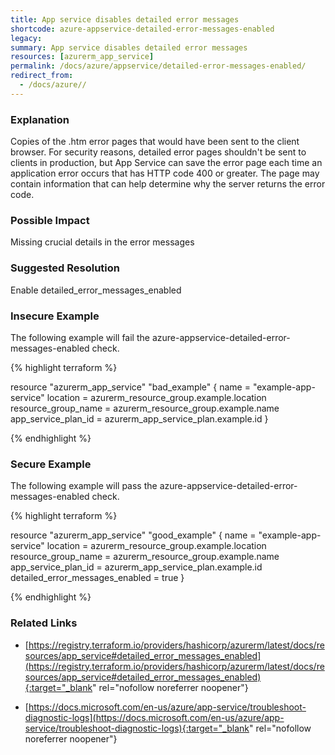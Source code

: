 ```yaml
---
title: App service disables detailed error messages
shortcode: azure-appservice-detailed-error-messages-enabled
legacy: 
summary: App service disables detailed error messages 
resources: [azurerm_app_service] 
permalink: /docs/azure/appservice/detailed-error-messages-enabled/
redirect_from: 
  - /docs/azure//
---
```


### Explanation

Copies of the .htm error pages that would have been sent to the client browser. For security reasons, detailed error pages shouldn't be sent to clients in production, but App Service can save the error page each time an application error occurs that has HTTP code 400 or greater. The page may contain information that can help determine why the server returns the error code.

### Possible Impact
Missing crucial details in the error messages

### Suggested Resolution
Enable detailed_error_messages_enabled


### Insecure Example

The following example will fail the azure-appservice-detailed-error-messages-enabled check.

{% highlight terraform %}

resource "azurerm_app_service" "bad_example" {
  name                = "example-app-service"
  location            = azurerm_resource_group.example.location
  resource_group_name = azurerm_resource_group.example.name
  app_service_plan_id = azurerm_app_service_plan.example.id
}

{% endhighlight %}



### Secure Example

The following example will pass the azure-appservice-detailed-error-messages-enabled check.

{% highlight terraform %}

resource "azurerm_app_service" "good_example" {
  name                = "example-app-service"
  location            = azurerm_resource_group.example.location
  resource_group_name = azurerm_resource_group.example.name
  app_service_plan_id = azurerm_app_service_plan.example.id
  detailed_error_messages_enabled = true
}

{% endhighlight %}



### Related Links


- [https://registry.terraform.io/providers/hashicorp/azurerm/latest/docs/resources/app_service#detailed_error_messages_enabled](https://registry.terraform.io/providers/hashicorp/azurerm/latest/docs/resources/app_service#detailed_error_messages_enabled){:target="_blank" rel="nofollow noreferrer noopener"}

- [https://docs.microsoft.com/en-us/azure/app-service/troubleshoot-diagnostic-logs](https://docs.microsoft.com/en-us/azure/app-service/troubleshoot-diagnostic-logs){:target="_blank" rel="nofollow noreferrer noopener"}


